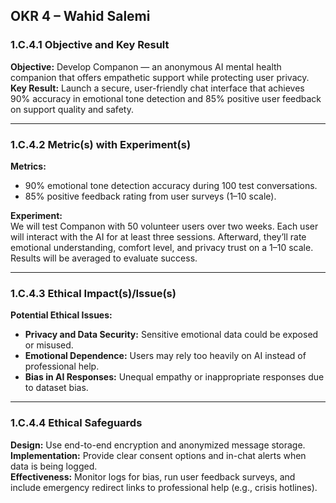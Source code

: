 ## OKR 4 – Wahid Salemi

### 1.C.4.1 Objective and Key Result
**Objective:** Develop Companon — an anonymous AI mental health companion that offers empathetic support while protecting user privacy.  
**Key Result:** Launch a secure, user-friendly chat interface that achieves 90% accuracy in emotional tone detection and 85% positive user feedback on support quality and safety.

---

### 1.C.4.2 Metric(s) with Experiment(s)
**Metrics:**
- 90% emotional tone detection accuracy during 100 test conversations.  
- 85% positive feedback rating from user surveys (1–10 scale).  

**Experiment:**  
We will test Companon with 50 volunteer users over two weeks. Each user will interact with the AI for at least three sessions. Afterward, they’ll rate emotional understanding, comfort level, and privacy trust on a 1–10 scale. Results will be averaged to evaluate success.

---

### 1.C.4.3 Ethical Impact(s)/Issue(s)
**Potential Ethical Issues:**
- **Privacy and Data Security:** Sensitive emotional data could be exposed or misused.  
- **Emotional Dependence:** Users may rely too heavily on AI instead of professional help.  
- **Bias in AI Responses:** Unequal empathy or inappropriate responses due to dataset bias.

---

### 1.C.4.4 Ethical Safeguards
**Design:** Use end-to-end encryption and anonymized message storage.  
**Implementation:** Provide clear consent options and in-chat alerts when data is being logged.  
**Effectiveness:** Monitor logs for bias, run user feedback surveys, and include emergency redirect links to professional help (e.g., crisis hotlines).
